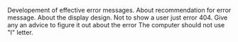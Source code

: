 Developement of effective error messages. 
About recommendation for error message. 
About the display design.
Not to show a user just error 404. Give any an advice to figure it out about the error
The computer should not use "I" letter. 
